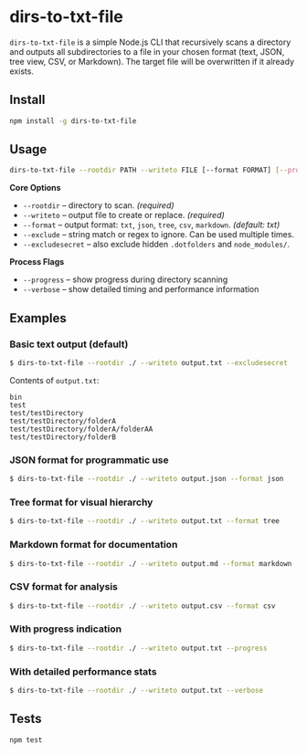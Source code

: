 # dirs-to-txt-file

`dirs-to-txt-file` is a simple Node.js CLI that recursively scans a directory and outputs all subdirectories to a file in your chosen format (text, JSON, tree view, CSV, or Markdown). The target file will be overwritten if it already exists.

## Install

```bash
npm install -g dirs-to-txt-file
```

## Usage

```bash
dirs-to-txt-file --rootdir PATH --writeto FILE [--format FORMAT] [--progress] [--verbose] [--exclude PATTERN ...] [--excludesecret]
```

**Core Options**

- `--rootdir` – directory to scan. *(required)*
- `--writeto` – output file to create or replace. *(required)*
- `--format` – output format: `txt`, `json`, `tree`, `csv`, `markdown`. *(default: txt)*
- `--exclude` – string match or regex to ignore. Can be used multiple times.
- `--excludesecret` – also exclude hidden `.dotfolders` and `node_modules/`.

**Process Flags**

- `--progress` – show progress during directory scanning
- `--verbose` – show detailed timing and performance information

## Examples

### Basic text output (default)
```bash
$ dirs-to-txt-file --rootdir ./ --writeto output.txt --excludesecret
```

Contents of `output.txt`:
```
bin
test
test/testDirectory
test/testDirectory/folderA
test/testDirectory/folderA/folderAA
test/testDirectory/folderB
```

### JSON format for programmatic use
```bash
$ dirs-to-txt-file --rootdir ./ --writeto output.json --format json
```

### Tree format for visual hierarchy
```bash
$ dirs-to-txt-file --rootdir ./ --writeto output.txt --format tree
```

### Markdown format for documentation
```bash
$ dirs-to-txt-file --rootdir ./ --writeto output.md --format markdown
```

### CSV format for analysis
```bash
$ dirs-to-txt-file --rootdir ./ --writeto output.csv --format csv
```

### With progress indication
```bash
$ dirs-to-txt-file --rootdir ./ --writeto output.txt --progress
```

### With detailed performance stats
```bash
$ dirs-to-txt-file --rootdir ./ --writeto output.txt --verbose
```

## Tests

```bash
npm test
```
